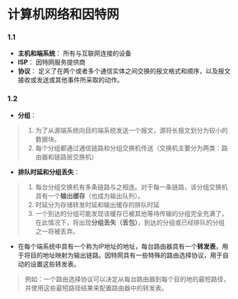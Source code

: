 # 计算机网络和因特网
### 1.1
- **主机和端系统**：
所有与互联网连接的设备
- **ISP**：
因特网服务提供商
- **协议**：
定义了在两个或者多个通信实体之间交换的报文格式和顺序，以及报文接收或发送或其他事件所采取的动作。
### 1.2
- **分组**：
> 1. 为了从源端系统向目的端系统发送一个报文，源将长报文划分为较小的数据块。
> 2. 每个分组都通过通信链路和分组交换机传送（交换机主要分为两类：路由器和链路层交换机）
- **排队时延和分组丢失**：
> 1. 每台分组交换机有多条链路与之相连。对于每一条链路，该分组交换机具有一个**输出缓存**（也成为输出队列）。
> 2. 时延分为存储转发时延和输出缓存的排队时延
> 3. 一个到达的分组可能发现该缓存已被其他等待传输的分组完全充满了，在此情况下，将出现**分组丢失（丢包）**，到达的分组或已经排队的分组之一将被丢弃。

- 在每个端系统中具有一个称为IP地址的地址，每台路由器具有一个**转发表**，用于将目的地址映射为输出链路。因特网具有一些特殊的路由选择协议，用于自动的设置这些转发表。
>例如：一个路由选择协议可以决定从每台路由器到每个目的地的最短路径，并使用这些最短路径结果来配置路由器中的转发表。


